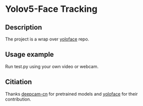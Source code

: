 # Yolov5-Face Tracking

## Description
The project is a wrap over [yoloface](https://github.com/elyha7/yoloface.git) repo. 

## Usage example
Run test.py using your own video or webcam.

## Citiation
Thanks [deepcam-cn](https://github.com/deepcam-cn/yolov5-face) for pretrained models and [yoloface](https://github.com/elyha7/yoloface.git) for their contribution.
